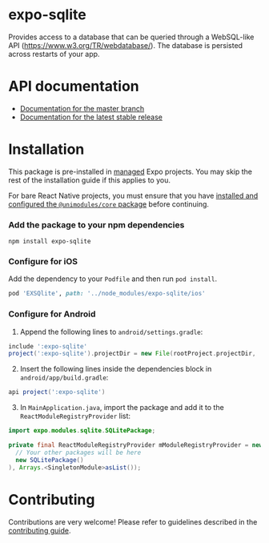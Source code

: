 # expo-sqlite

Provides access to a database that can be queried through a WebSQL-like API (https://www.w3.org/TR/webdatabase/). The database is persisted across restarts of your app.

# API documentation

- [Documentation for the master branch](https://github.com/expo/expo/blob/master/docs/pages/versions/unversioned/sdk/sqlite.md)
- [Documentation for the latest stable release](https://docs.expo.io/versions/latest/sdk/sqlite/)

# Installation

This package is pre-installed in [managed](https://docs.expo.io/versions/latest/introduction/managed-vs-bare/) Expo projects. You may skip the rest of the installation guide if this applies to you.

For bare React Native projects, you must ensure that you have [installed and configured the `@unimodules/core` package](https://github.com/unimodules/core) before continuing.

### Add the package to your npm dependencies

```
npm install expo-sqlite
```

### Configure for iOS

Add the dependency to your `Podfile` and then run `pod install`.

```ruby
pod 'EXSQlite', path: '../node_modules/expo-sqlite/ios'
```

### Configure for Android

1. Append the following lines to `android/settings.gradle`:

```gradle
include ':expo-sqlite'
project(':expo-sqlite').projectDir = new File(rootProject.projectDir, '../node_modules/expo-sqlite/android')
```

2. Insert the following lines inside the dependencies block in `android/app/build.gradle`:
```gradle
api project(':expo-sqlite')
```

3. In `MainApplication.java`, import the package and add it to the `ReactModuleRegistryProvider` list:
```java
import expo.modules.sqlite.SQLitePackage;
```
```java
private final ReactModuleRegistryProvider mModuleRegistryProvider = new ReactModuleRegistryProvider(Arrays.<Package>asList(
  // Your other packages will be here
  new SQLitePackage()
), Arrays.<SingletonModule>asList());
```

# Contributing

Contributions are very welcome! Please refer to guidelines described in the [contributing guide]( https://github.com/expo/expo#contributing).
